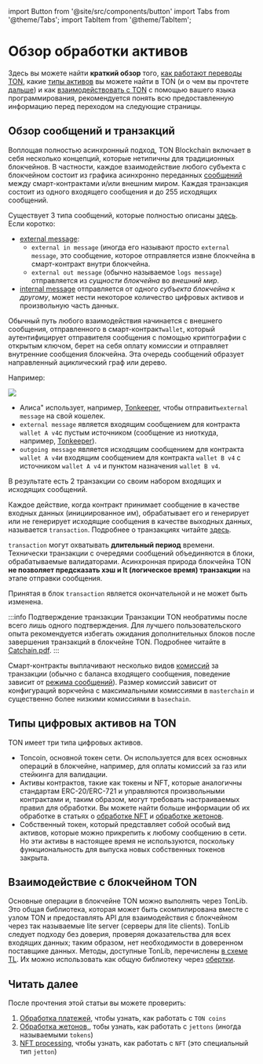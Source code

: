 import Button from '@site/src/components/button'
import Tabs from '@theme/Tabs';
import TabItem from '@theme/TabItem';

# Обзор обработки активов

Здесь вы можете найти **краткий обзор** того, [как работают переводы TON](/v3/documentation/dapps/assets/overview#overview-on-messages-and-transactions), какие [типы активов](/v3/documentation/dapps/assets/overview#digital-asset-types-on-ton) вы можете найти в TON (и о чем вы прочтете [дальше](/v3/documentation/dapps/assets/overview#read-next)) и как [взаимодействовать с TON](/v3/documentation/dapps/assets/overview#interaction-with-ton-blockchain) с помощью вашего языка программирования, рекомендуется понять всю предоставленную информацию перед переходом на следующие страницы.

## Обзор сообщений и транзакций

Воплощая полностью асинхронный подход, TON Blockchain включает в себя несколько концепций, которые нетипичны для традиционных блокчейнов. В частности, каждое взаимодействие любого субъекта с блокчейном состоит из графика асинхронно переданных [сообщений](/v3/documentation/smart-contracts/message-management/messages-and-transactions) между смарт-контрактами и/или внешним миром. Каждая транзакция состоит из одного входящего сообщения и до 255 исходящих сообщений.

Существует 3 типа сообщений, которые полностью описаны [здесь](/v3/documentation/smart-contracts/message-management/sending-messages#types-of-messages). Если коротко:

- [external message](/v3/documentation/smart-contracts/message-management/external-messages):
  - `external in message` (иногда его называют просто `external message`, это сообщение, которое отправляется извне блокчейна в смарт-контракт внутри блокчейна.
  - `external out message` (обычно называемое `logs message`) отправляется из *сущности блокчейна* во *внешний мир*.
- [internal message](/v3/documentation/smart-contracts/message-management/internal-messages) отправляется от одного *субъекта блокчейна* к *другому*, может нести некоторое количество цифровых активов и произвольную часть данных.

Обычный путь любого взаимодействия начинается с внешнего сообщения, отправленного в смарт-контракт`wallet`, который аутентифицирует отправителя сообщения с помощью криптографии с открытым ключом, берет на себя оплату комиссии и отправляет внутренние сообщения блокчейна. Эта очередь сообщений образует направленный ациклический граф или дерево.

Например:

![](/img/docs/asset-processing/alicemsgDAG.svg)

- Алиса" использует, например, [Tonkeeper](https://tonkeeper.com/), чтобы отправить`external message` на свой кошелек.
- `external message` является входящим сообщением для контракта `wallet A v4`с пустым источником (сообщение из ниоткуда, например, [Tonkeeper](https://tonkeeper.com/)).
- `outgoing message` является исходящим сообщением для контракта `wallet A v4`и входящим сообщением для контракта `wallet B v4` с источником `wallet A v4` и пунктом назначения `wallet B v4`.

В результате есть 2 транзакции со своим набором входящих и исходящих сообщений.

Каждое действие, когда контракт принимает сообщение в качестве входных данных (инициированное им), обрабатывает его и генерирует или не генерирует исходящие сообщения в качестве выходных данных, называется `transaction`. Подробнее о транзакциях читайте [здесь](/v3/documentation/smart-contracts/message-management/messages-and-transactions#what-is-a-transaction).

`transaction` могут охватывать **длительный период** времени. Технически транзакции с очередями сообщений объединяются в блоки, обрабатываемые валидаторами. Асинхронная природа блокчейна TON **не позволяет предсказать хэш и lt (логическое время) транзакции** на этапе отправки сообщения.

Принятая в блок `transaction` является окончательной и не может быть изменена.

:::info Подтверждение транзакции
Транзакции TON необратимы после всего лишь одного подтверждения. Для лучшего пользовательского опыта рекомендуется избегать ожидания дополнительных блоков после завершения транзакций в блокчейне TON. Подробнее читайте в [Catchain.pdf](https://docs.ton.org/catchain.pdf#page=3).
:::

Смарт-контракты выплачивают несколько видов [комиссий](/v3/documentation/smart-contracts/transaction-fees/fees) за транзакции (обычно с баланса входящего сообщения, поведение зависит от [режима сообщений](/v3/documentation/smart-contracts/message-management/sending-messages#message-modes)). Размер комиссий зависит от конфигураций воркчейна с максимальными комиссиями в `masterchain` и существенно более низкими комиссиями в `basechain`.

## Типы цифровых активов на TON

TON имеет три типа цифровых активов.

- Toncoin, основной токен сети. Он используется для всех основных операций в блокчейне, например, для оплаты комиссий за газ или стейкинга для валидации.
- Активы контрактов, такие как токены и NFT, которые аналогичны стандартам ERC-20/ERC-721 и управляются произвольными контрактами и, таким образом, могут требовать настраиваемых правил для обработки. Вы можете найти больше информации об их обработке в статьях о [обработке NFT](/v3/guidelines/dapps/asset-processing/nft-processing/nfts) и [обработке жетонов](/v3/guidelines/dapps/asset-processing/jettons).
- Собственный токен, который представляет собой особый вид активов, которые можно прикрепить к любому сообщению в сети. Но эти активы в настоящее время не используются, поскольку функциональность для выпуска новых собственных токенов закрыта.

## Взаимодействие с блокчейном TON

Основные операции в блокчейне TON можно выполнять через TonLib. Это общая библиотека, которая может быть скомпилирована вместе с узлом TON и предоставлять API для взаимодействия с блокчейном через так называемые lite server (серверы для lite clients). TonLib следует подходу без доверия, проверяя доказательства для всех входящих данных; таким образом, нет необходимости в доверенном поставщике данных. Методы, доступные TonLib, перечислены [в схеме TL](https://github.com/ton-blockchain/ton/blob/master/tl/generate/scheme/tonlib_api.tl#L234). Их можно использовать как общую библиотеку через [обертки](/v3/guidelines/dapps/asset-processing/payments-processing/#sdks).

## Читать далее

После прочтения этой статьи вы можете проверить:

1. [Обработка платежей](/v3/guidelines/dapps/asset-processing/payments-processing), чтобы узнать, как работать с `TON coins`
2. [Обработка жетонов,](/v3/guidelines/dapps/asset-processing/jettons), тобы узнать, как работать с `jettons` (иногда называемыми `tokens`)
3. [NFT processing](/v3/guidelines/dapps/asset-processing/nft-processing/nfts), чтобы узнать, как работать с `NFT` (это специальный тип `jetton`)
